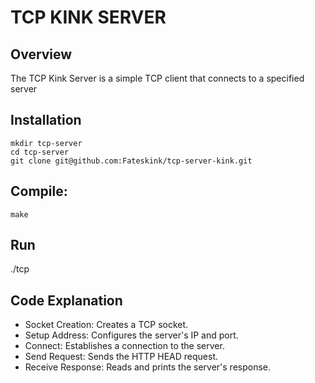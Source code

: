 # TCP KINK SERVER

## Overview

The TCP Kink Server is a simple TCP client that connects to a specified server

## Installation

```
mkdir tcp-server
cd tcp-server
git clone git@github.com:Fateskink/tcp-server-kink.git
```

## Compile:
```
make
```

## Run
./tcp

## Code Explanation
- Socket Creation: Creates a TCP socket.
- Setup Address: Configures the server's IP and port.
- Connect: Establishes a connection to the server.
- Send Request: Sends the HTTP HEAD request.
- Receive Response: Reads and prints the server's response.
